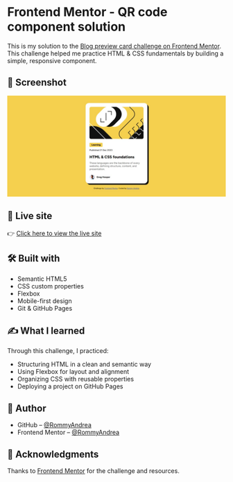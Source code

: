 # Frontend Mentor - QR code component solution

This is my solution to the [Blog preview card challenge on Frontend Mentor](hhttps://www.frontendmentor.io/challenges/blog-preview-card-ckPaj01IcS).  
This challenge helped me practice HTML & CSS fundamentals by building a simple, responsive component.

## 📸 Screenshot

![Blog preview card Screenshot](images/blog-preview-card-screenshot.jpeg)

## 🔗 Live site

👉 [Click here to view the live site](https://rommyandrea.github.io/blog-preview-card/)

## 🛠️ Built with

- Semantic HTML5
- CSS custom properties
- Flexbox
- Mobile-first design
- Git & GitHub Pages

## ✍️ What I learned

Through this challenge, I practiced:
- Structuring HTML in a clean and semantic way
- Using Flexbox for layout and alignment
- Organizing CSS with reusable properties
- Deploying a project on GitHub Pages

## 👤 Author

- GitHub – [@RommyAndrea](https://github.com/RommyAndrea)
- Frontend Mentor – [@RommyAndrea](https://www.frontendmentor.io/profile/RommyAndrea)

## 🙏 Acknowledgments

Thanks to [Frontend Mentor](https://www.frontendmentor.io) for the challenge and resources.

